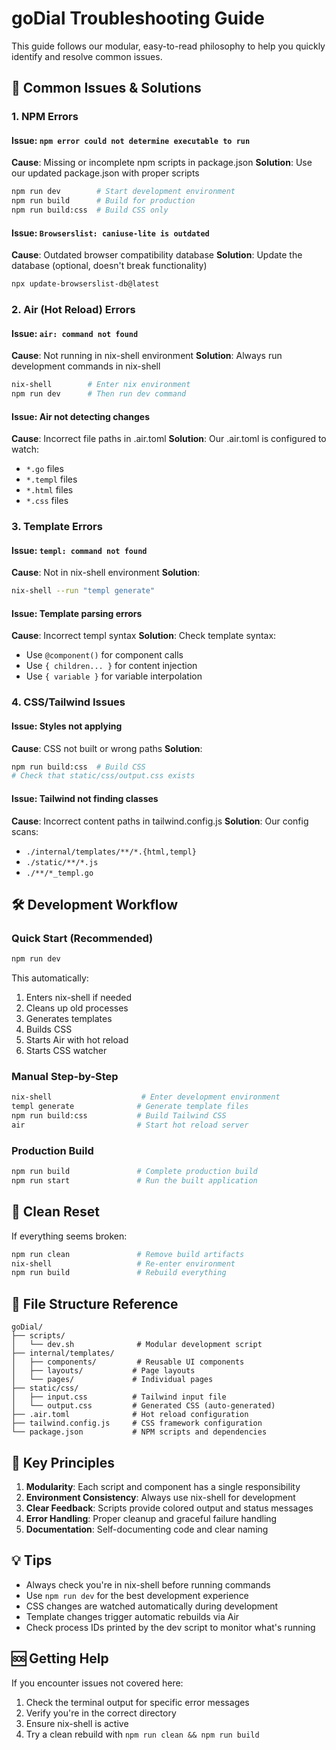 # goDial Troubleshooting Guide

This guide follows our modular, easy-to-read philosophy to help you quickly identify and resolve common issues.

## 🚨 Common Issues & Solutions

### 1. NPM Errors

#### Issue: `npm error could not determine executable to run`
**Cause**: Missing or incomplete npm scripts in package.json
**Solution**: Use our updated package.json with proper scripts
```bash
npm run dev        # Start development environment
npm run build      # Build for production
npm run build:css  # Build CSS only
```

#### Issue: `Browserslist: caniuse-lite is outdated`
**Cause**: Outdated browser compatibility database
**Solution**: Update the database (optional, doesn't break functionality)
```bash
npx update-browserslist-db@latest
```

### 2. Air (Hot Reload) Errors

#### Issue: `air: command not found`
**Cause**: Not running in nix-shell environment
**Solution**: Always run development commands in nix-shell
```bash
nix-shell        # Enter nix environment
npm run dev      # Then run dev command
```

#### Issue: Air not detecting changes
**Cause**: Incorrect file paths in .air.toml
**Solution**: Our .air.toml is configured to watch:
- `*.go` files
- `*.templ` files
- `*.html` files
- `*.css` files

### 3. Template Errors

#### Issue: `templ: command not found`
**Cause**: Not in nix-shell environment
**Solution**: 
```bash
nix-shell --run "templ generate"
```

#### Issue: Template parsing errors
**Cause**: Incorrect templ syntax
**Solution**: Check template syntax:
- Use `@component()` for component calls
- Use `{ children... }` for content injection
- Use `{ variable }` for variable interpolation

### 4. CSS/Tailwind Issues

#### Issue: Styles not applying
**Cause**: CSS not built or wrong paths
**Solution**: 
```bash
npm run build:css  # Build CSS
# Check that static/css/output.css exists
```

#### Issue: Tailwind not finding classes
**Cause**: Incorrect content paths in tailwind.config.js
**Solution**: Our config scans:
- `./internal/templates/**/*.{html,templ}`
- `./static/**/*.js`
- `./**/*_templ.go`

## 🛠️ Development Workflow

### Quick Start (Recommended)
```bash
npm run dev
```
This automatically:
1. Enters nix-shell if needed
2. Cleans up old processes
3. Generates templates
4. Builds CSS
5. Starts Air with hot reload
6. Starts CSS watcher

### Manual Step-by-Step
```bash
nix-shell                    # Enter development environment
templ generate              # Generate template files
npm run build:css           # Build Tailwind CSS
air                         # Start hot reload server
```

### Production Build
```bash
npm run build               # Complete production build
npm run start               # Run the built application
```

## 🧹 Clean Reset

If everything seems broken:
```bash
npm run clean               # Remove build artifacts
nix-shell                   # Re-enter environment
npm run build               # Rebuild everything
```

## 📁 File Structure Reference

```
goDial/
├── scripts/
│   └── dev.sh              # Modular development script
├── internal/templates/
│   ├── components/         # Reusable UI components
│   ├── layouts/           # Page layouts
│   └── pages/             # Individual pages
├── static/css/
│   ├── input.css          # Tailwind input file
│   └── output.css         # Generated CSS (auto-generated)
├── .air.toml              # Hot reload configuration
├── tailwind.config.js     # CSS framework configuration
└── package.json           # NPM scripts and dependencies
```

## 🎯 Key Principles

1. **Modularity**: Each script and component has a single responsibility
2. **Environment Consistency**: Always use nix-shell for development
3. **Clear Feedback**: Scripts provide colored output and status messages
4. **Error Handling**: Proper cleanup and graceful failure handling
5. **Documentation**: Self-documenting code and clear naming

## 💡 Tips

- Always check you're in nix-shell before running commands
- Use `npm run dev` for the best development experience
- CSS changes are watched automatically during development
- Template changes trigger automatic rebuilds via Air
- Check process IDs printed by the dev script to monitor what's running

## 🆘 Getting Help

If you encounter issues not covered here:
1. Check the terminal output for specific error messages
2. Verify you're in the correct directory
3. Ensure nix-shell is active
4. Try a clean rebuild with `npm run clean && npm run build` 
